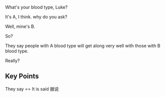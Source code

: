 What's your blood type, Luke?

It's A, I think. why do you ask?

Well, mine's B.

So?

They say people with A blood type will get along very well with those with B blood type.

Really?

## Key Points
They say == It is said 据说
